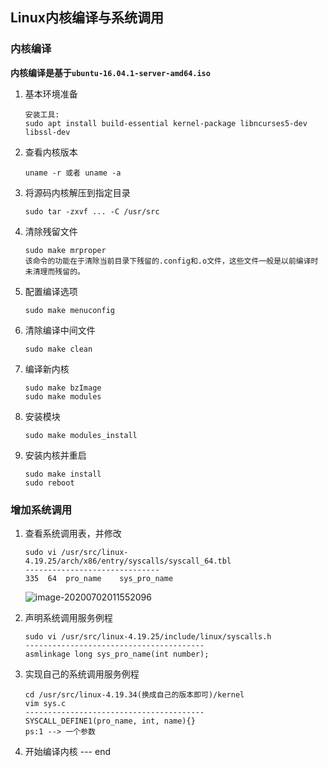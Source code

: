 ## Linux内核编译与系统调用

### 内核编译

**内核编译是基于`ubuntu-16.04.1-server-amd64.iso`**

1. 基本环境准备

   ```
   安装工具:
   sudo apt install build-essential kernel-package libncurses5-dev libssl-dev
   ```

2. 查看内核版本

   ```
   uname -r 或者 uname -a
   ```

3. 将源码内核解压到指定目录

   ```
   sudo tar -zxvf ... -C /usr/src
   ```

4. 清除残留文件

   ```
   sudo make mrproper
   该命令的功能在于清除当前目录下残留的.config和.o文件，这些文件一般是以前编译时未清理而残留的。
   ```

5. 配置编译选项

   ```
   sudo make menuconfig
   ```

6. 清除编译中间文件

   ```
   sudo make clean
   ```

7. 编译新内核

   ```
   sudo make bzImage
   sudo make modules
   ```

8. 安装模块

   ```
   sudo make modules_install
   ```

9. 安装内核并重启

   ```
   sudo make install
   sudo reboot
   ```

### 增加系统调用

1. 查看系统调用表，并修改

   ```
   sudo vi /usr/src/linux-4.19.25/arch/x86/entry/syscalls/syscall_64.tbl
   ------------------------------
   335	64	pro_name	sys_pro_name
   ```

   ![image-20200702011552096](D:\Repositories\markdown_note\images\image-20200702011552096.png)

   

2. 声明系统调用服务例程

   ```
   sudo vi /usr/src/linux-4.19.25/include/linux/syscalls.h
   ----------------------------------------
   asmlinkage long sys_pro_name(int number);
   ```

3. 实现自己的系统调用服务例程

   ```
   cd /usr/src/linux-4.19.34(换成自己的版本即可)/kernel
   vim sys.c
   ----------------------------------------
   SYSCALL_DEFINE1(pro_name, int, name){}
   ps:1 --> 一个参数
   ```

4. 开始编译内核 --- end











